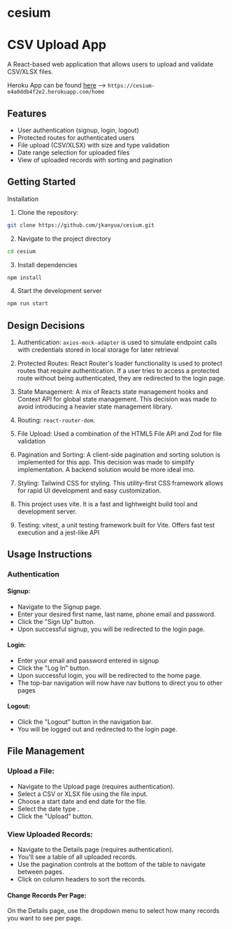 # cesium

# CSV Upload App

A React-based web application that allows users to upload and validate CSV/XLSX files.

Heroku App can be found [here](https://cesium-e4a0ddb4f2e2.herokuapp.com/home) --> `https://cesium-e4a0ddb4f2e2.herokuapp.com/home`

## Features

- User authentication (signup, login, logout)
- Protected routes for authenticated users
- File upload (CSV/XLSX) with size and type validation
- Date range selection for uploaded files
- View of uploaded records with sorting and pagination

## Getting Started

Installation

1. Clone the repository:

```bash
git clone https://github.com/jkanyua/cesium.git
```

2. Navigate to the project directory

```bash
cd cesium
```

3. Install dependencies

```bash
npm install
```

4. Start the development server

```bash
npm run start
```

## Design Decisions

1. Authentication: `axios-mock-adapter` is used to simulate endpoint calls with credentials stored in local storage for later retrieval

2. Protected Routes: React Router's loader functionality is used to protect routes that require authentication. If a user tries to access a protected route without being authenticated, they are redirected to the login page.

3. State Management: A mix of Reacts state management hooks and Context API for global state management. This decision was made to avoid introducing a heavier state management library.

4. Routing: `react-router-dom`.

5. File Upload: Used a combination of the HTML5 File API and Zod for file validation

6. Pagination and Sorting: A client-side pagination and sorting solution is implemented for this app. This decision was made to simplify implementation. A backend solution would be more ideal imo.

7. Styling: Tailwind CSS for styling. This utility-first CSS framework allows for rapid UI development and easy customization.

8. This project uses vite. It is a fast and lightweight build tool and development server.

9. Testing: vitest, a unit testing framework built for Vite. Offers fast test execution and a jest-like API

## Usage Instructions

### Authentication

#### Signup:

- Navigate to the Signup page.
- Enter your desired first name, last name, phone email and password.
- Click the "Sign Up" button.
- Upon successful signup, you will be redirected to the login page.

#### Login:

- Enter your email and password entered in signup
- Click the "Log In" button.
- Upon successful login, you will be redirected to the home page.
- The top-bar navigation will now have nav buttons to direct you to other pages

#### Logout:

- Click the "Logout" button in the navigation bar.
- You will be logged out and redirected to the login page.

## File Management

### Upload a File:

- Navigate to the Upload page (requires authentication).
- Select a CSV or XLSX file using the file input.
- Choose a start date and end date for the file.
- Select the date type .
- Click the "Upload" button.

### View Uploaded Records:

- Navigate to the Details page (requires authentication).
- You'll see a table of all uploaded records.
- Use the pagination controls at the bottom of the table to navigate between pages.
- Click on column headers to sort the records.

#### Change Records Per Page:

On the Details page, use the dropdown menu to select how many records you want to see per page.
